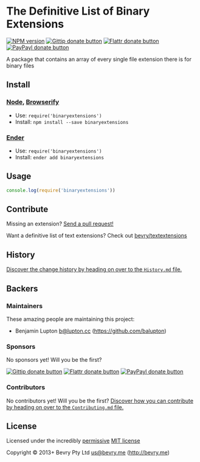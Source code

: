 
<!-- TITLE/ -->

# The Definitive List of Binary Extensions

<!-- /TITLE -->


<!-- BADGES/ -->

[![NPM version](http://badge.fury.io/js/binaryextensions.png)](https://npmjs.org/package/binaryextensions "View this project on NPM")
[![Gittip donate button](http://img.shields.io/gittip/bevry.png)](https://www.gittip.com/bevry/ "Donate weekly to this project using Gittip")
[![Flattr donate button](http://img.shields.io/flattr/donate.png?color=yellow)](http://flattr.com/thing/344188/balupton-on-Flattr "Donate monthly to this project using Flattr")
[![PayPayl donate button](http://img.shields.io/paypal/donate.png?color=yellow)](https://www.paypal.com/cgi-bin/webscr?cmd=_s-xclick&hosted_button_id=QB8GQPZAH84N6 "Donate once-off to this project using Paypal")

<!-- /BADGES -->


<!-- DESCRIPTION/ -->

A package that contains an array of every single file extension there is for binary files

<!-- /DESCRIPTION -->


<!-- INSTALL/ -->

## Install

### [Node](http://nodejs.org/), [Browserify](http://browserify.org/)
- Use: `require('binaryextensions')`
- Install: `npm install --save binaryextensions`

### [Ender](http://ender.jit.su/)
- Use: `require('binaryextensions')`
- Install: `ender add binaryextensions`

<!-- /INSTALL -->


## Usage

``` javascript
console.log(require('binaryextensions'))
```


## Contribute

Missing an extension? [Send a pull request!](https://github.com/bevry/binaryextensions/edit/master/index.js)

Want a definitive list of text extensions? Check out [bevry/textextensions](https://github.com/bevry/textextensions)


<!-- HISTORY/ -->

## History
[Discover the change history by heading on over to the `History.md` file.](https://github.com/bevry/binaryextensions/blob/master/History.md#files)

<!-- /HISTORY -->


<!-- BACKERS/ -->

## Backers

### Maintainers

These amazing people are maintaining this project:

- Benjamin Lupton <b@lupton.cc> (https://github.com/balupton)

### Sponsors

No sponsors yet! Will you be the first?

[![Gittip donate button](http://img.shields.io/gittip/bevry.png)](https://www.gittip.com/bevry/ "Donate weekly to this project using Gittip")
[![Flattr donate button](http://img.shields.io/flattr/donate.png?color=yellow)](http://flattr.com/thing/344188/balupton-on-Flattr "Donate monthly to this project using Flattr")
[![PayPayl donate button](http://img.shields.io/paypal/donate.png?color=yellow)](https://www.paypal.com/cgi-bin/webscr?cmd=_s-xclick&hosted_button_id=QB8GQPZAH84N6 "Donate once-off to this project using Paypal")

### Contributors

No contributors yet! Will you be the first?
[Discover how you can contribute by heading on over to the `Contributing.md` file.](https://github.com/bevry/binaryextensions/blob/master/Contributing.md#files)

<!-- /BACKERS -->


<!-- LICENSE/ -->

## License

Licensed under the incredibly [permissive](http://en.wikipedia.org/wiki/Permissive_free_software_licence) [MIT license](http://creativecommons.org/licenses/MIT/)

Copyright &copy; 2013+ Bevry Pty Ltd <us@bevry.me> (http://bevry.me)

<!-- /LICENSE -->


